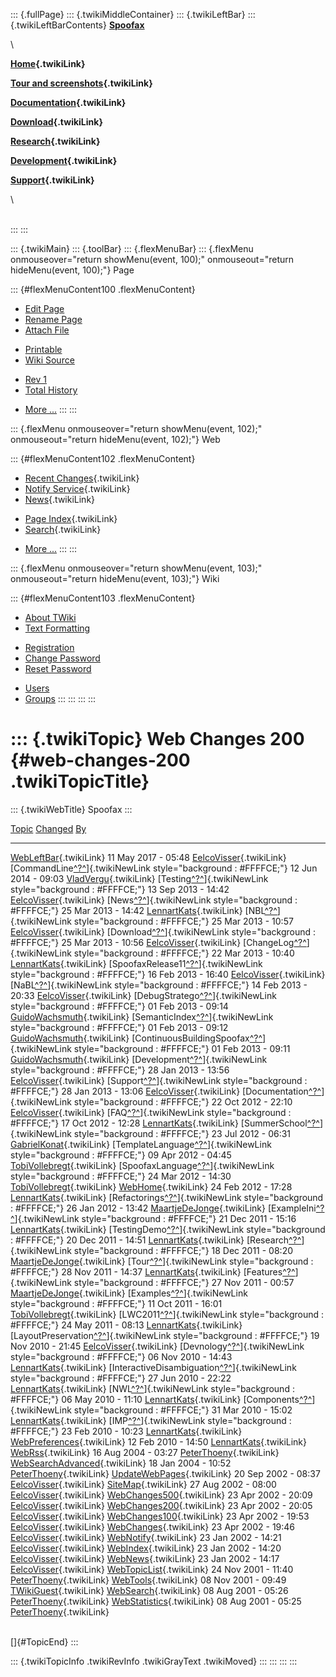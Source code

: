 ::: {.fullPage}
::: {.twikiMiddleContainer}
::: {.twikiLeftBar}
::: {.twikiLeftBarContents}
**[Spoofax](http://www.program-transformation.org/view/Spoofax/WebHome)**

\

**[Home](WebHome){.twikiLink}**

**[Tour and screenshots](Tour){.twikiLink}**

**[Documentation](Documentation){.twikiLink}**

**[Download](Download){.twikiLink}**

**[Research](Research){.twikiLink}**

**[Development](Development){.twikiLink}**

**[Support](Support){.twikiLink}**

\

\
:::
:::

::: {.twikiMain}
::: {.toolBar}
::: {.flexMenuBar}
::: {.flexMenu onmouseover="return showMenu(event, 100);" onmouseout="return hideMenu(event, 100);"}
Page

::: {#flexMenuContent100 .flexMenuContent}
-   [Edit
    Page](http://www.program-transformation.org/edit/Spoofax/WebChanges200?t=1536826267)
-   [Rename
    Page](http://www.program-transformation.org/rename/Spoofax/WebChanges200)
-   [Attach
    File](http://www.program-transformation.org/attach/Spoofax/WebChanges200)

<!-- -->

-   [Printable](http://www.program-transformation.org/view/Spoofax/WebChanges200?skin=print.pattern)
-   [Wiki
    Source](http://www.program-transformation.org/view/Spoofax/WebChanges200?skin=text&raw=on&contenttype=text/plain)

<!-- -->

-   [Rev
    1](http://www.program-transformation.org/view/Spoofax/WebChanges200?rev=1.1)
-   [Total
    History](http://www.program-transformation.org/rdiff/Spoofax/WebChanges200)

<!-- -->

-   [More
    \...](http://www.program-transformation.org/oops/Spoofax/WebChanges200?template=oopsmore&param1=1.1&param2=1.1)
:::
:::

::: {.flexMenu onmouseover="return showMenu(event, 102);" onmouseout="return hideMenu(event, 102);"}
Web

::: {#flexMenuContent102 .flexMenuContent}
-   [Recent Changes](WebChanges){.twikiLink}
-   [Notify Service](WebNotify){.twikiLink}
-   [News](WebNews){.twikiLink}

<!-- -->

-   [Page Index](WebIndex){.twikiLink}
-   [Search](WebSearch){.twikiLink}

<!-- -->

-   [More
    \...](http://www.program-transformation.org/oops/Spoofax/WebChanges200?template=oopsmore&param1=1.1&param2=1.1)
:::
:::

::: {.flexMenu onmouseover="return showMenu(event, 103);" onmouseout="return hideMenu(event, 103);"}
Wiki

::: {#flexMenuContent103 .flexMenuContent}
-   [About
    TWiki](http://www.program-transformation.org/view/TWiki/WebHome)
-   [Text
    Formatting](http://www.program-transformation.org/view/TWiki/TextFormattingRules)

<!-- -->

-   [Registration](http://www.program-transformation.org/view/TWiki/TWikiRegistration)
-   [Change
    Password](http://www.program-transformation.org/view/TWiki/ChangePassword)
-   [Reset
    Password](http://www.program-transformation.org/view/TWiki/ResetPassword)

<!-- -->

-   [Users](http://www.program-transformation.org/view/Main/TWikiUsers)
-   [Groups](http://www.program-transformation.org/view/Main/TWikiGroups)
:::
:::
:::
:::

::: {.twikiTopic}
Web Changes 200 {#web-changes-200 .twikiTopicTitle}
===============

::: {.twikiWebTitle}
Spoofax
:::

  [Topic](WebChanges200@sortcol=0&table=1&up=0#sorted_table "Sort by this column")                                                                                                             [Changed](WebChanges200@sortcol=1&table=1&up=0#sorted_table "Sort by this column")   [By](WebChanges200@sortcol=2&table=1&up=0#sorted_table "Sort by this column")
  -------------------------------------------------------------------------------------------------------------------------------------------------------------------------------------------- ------------------------------------------------------------------------------------ -------------------------------------------------------------------------------
  [WebLeftBar](../Main/WebLeftBar){.twikiLink}                                                                                                                                                 11 May 2017 - 05:48                                                                  [EelcoVisser](../Main/EelcoVisser){.twikiLink}
  [CommandLine[^?^](http://www.program-transformation.org/edit/Main/CommandLine?topicparent=Spoofax.WebChanges200)]{.twikiNewLink style="background : #FFFFCE;"}                               12 Jun 2014 - 09:03                                                                  [VladVergu](../Main/VladVergu){.twikiLink}
  [Testing[^?^](http://www.program-transformation.org/edit/Main/Testing?topicparent=Spoofax.WebChanges200)]{.twikiNewLink style="background : #FFFFCE;"}                                       13 Sep 2013 - 14:42                                                                  [EelcoVisser](../Main/EelcoVisser){.twikiLink}
  [News[^?^](http://www.program-transformation.org/edit/Main/News?topicparent=Spoofax.WebChanges200)]{.twikiNewLink style="background : #FFFFCE;"}                                             25 Mar 2013 - 14:42                                                                  [LennartKats](../Main/LennartKats){.twikiLink}
  [NBL[^?^](http://www.program-transformation.org/edit/Main/NBL?topicparent=Spoofax.WebChanges200)]{.twikiNewLink style="background : #FFFFCE;"}                                               25 Mar 2013 - 10:57                                                                  [EelcoVisser](../Main/EelcoVisser){.twikiLink}
  [Download[^?^](http://www.program-transformation.org/edit/Main/Download?topicparent=Spoofax.WebChanges200)]{.twikiNewLink style="background : #FFFFCE;"}                                     25 Mar 2013 - 10:56                                                                  [EelcoVisser](../Main/EelcoVisser){.twikiLink}
  [ChangeLog[^?^](http://www.program-transformation.org/edit/Main/ChangeLog?topicparent=Spoofax.WebChanges200)]{.twikiNewLink style="background : #FFFFCE;"}                                   22 Mar 2013 - 10:40                                                                  [LennartKats](../Main/LennartKats){.twikiLink}
  [SpoofaxRelease11[^?^](http://www.program-transformation.org/edit/Main/SpoofaxRelease11?topicparent=Spoofax.WebChanges200)]{.twikiNewLink style="background : #FFFFCE;"}                     16 Feb 2013 - 16:40                                                                  [EelcoVisser](../Main/EelcoVisser){.twikiLink}
  [NaBL[^?^](http://www.program-transformation.org/edit/Main/NaBL?topicparent=Spoofax.WebChanges200)]{.twikiNewLink style="background : #FFFFCE;"}                                             14 Feb 2013 - 20:33                                                                  [EelcoVisser](../Main/EelcoVisser){.twikiLink}
  [DebugStratego[^?^](http://www.program-transformation.org/edit/Main/DebugStratego?topicparent=Spoofax.WebChanges200)]{.twikiNewLink style="background : #FFFFCE;"}                           01 Feb 2013 - 09:14                                                                  [GuidoWachsmuth](../Main/GuidoWachsmuth){.twikiLink}
  [SemanticIndex[^?^](http://www.program-transformation.org/edit/Main/SemanticIndex?topicparent=Spoofax.WebChanges200)]{.twikiNewLink style="background : #FFFFCE;"}                           01 Feb 2013 - 09:12                                                                  [GuidoWachsmuth](../Main/GuidoWachsmuth){.twikiLink}
  [ContinuousBuildingSpoofax[^?^](http://www.program-transformation.org/edit/Main/ContinuousBuildingSpoofax?topicparent=Spoofax.WebChanges200)]{.twikiNewLink style="background : #FFFFCE;"}   01 Feb 2013 - 09:11                                                                  [GuidoWachsmuth](../Main/GuidoWachsmuth){.twikiLink}
  [Development[^?^](http://www.program-transformation.org/edit/Main/Development?topicparent=Spoofax.WebChanges200)]{.twikiNewLink style="background : #FFFFCE;"}                               28 Jan 2013 - 13:56                                                                  [EelcoVisser](../Main/EelcoVisser){.twikiLink}
  [Support[^?^](http://www.program-transformation.org/edit/Main/Support?topicparent=Spoofax.WebChanges200)]{.twikiNewLink style="background : #FFFFCE;"}                                       28 Jan 2013 - 13:06                                                                  [EelcoVisser](../Main/EelcoVisser){.twikiLink}
  [Documentation[^?^](http://www.program-transformation.org/edit/Main/Documentation?topicparent=Spoofax.WebChanges200)]{.twikiNewLink style="background : #FFFFCE;"}                           22 Oct 2012 - 22:10                                                                  [EelcoVisser](../Main/EelcoVisser){.twikiLink}
  [FAQ[^?^](http://www.program-transformation.org/edit/Main/FAQ?topicparent=Spoofax.WebChanges200)]{.twikiNewLink style="background : #FFFFCE;"}                                               17 Oct 2012 - 12:28                                                                  [LennartKats](../Main/LennartKats){.twikiLink}
  [SummerSchool[^?^](http://www.program-transformation.org/edit/Main/SummerSchool?topicparent=Spoofax.WebChanges200)]{.twikiNewLink style="background : #FFFFCE;"}                             23 Jul 2012 - 06:31                                                                  [GabrielKonat](../Main/GabrielKonat){.twikiLink}
  [TemplateLanguage[^?^](http://www.program-transformation.org/edit/Main/TemplateLanguage?topicparent=Spoofax.WebChanges200)]{.twikiNewLink style="background : #FFFFCE;"}                     09 Apr 2012 - 04:45                                                                  [TobiVollebregt](../Main/TobiVollebregt){.twikiLink}
  [SpoofaxLanguage[^?^](http://www.program-transformation.org/edit/Main/SpoofaxLanguage?topicparent=Spoofax.WebChanges200)]{.twikiNewLink style="background : #FFFFCE;"}                       24 Mar 2012 - 14:30                                                                  [TobiVollebregt](../Main/TobiVollebregt){.twikiLink}
  [WebHome](../Main/WebHome){.twikiLink}                                                                                                                                                       24 Feb 2012 - 17:28                                                                  [LennartKats](../Main/LennartKats){.twikiLink}
  [Refactorings[^?^](http://www.program-transformation.org/edit/Main/Refactorings?topicparent=Spoofax.WebChanges200)]{.twikiNewLink style="background : #FFFFCE;"}                             26 Jan 2012 - 13:42                                                                  [MaartjeDeJonge](../Main/MaartjeDeJonge){.twikiLink}
  [ExampleIni[^?^](http://www.program-transformation.org/edit/Main/ExampleIni?topicparent=Spoofax.WebChanges200)]{.twikiNewLink style="background : #FFFFCE;"}                                 21 Dec 2011 - 15:16                                                                  [LennartKats](../Main/LennartKats){.twikiLink}
  [TestingDemo[^?^](http://www.program-transformation.org/edit/Main/TestingDemo?topicparent=Spoofax.WebChanges200)]{.twikiNewLink style="background : #FFFFCE;"}                               20 Dec 2011 - 14:51                                                                  [LennartKats](../Main/LennartKats){.twikiLink}
  [Research[^?^](http://www.program-transformation.org/edit/Main/Research?topicparent=Spoofax.WebChanges200)]{.twikiNewLink style="background : #FFFFCE;"}                                     18 Dec 2011 - 08:20                                                                  [MaartjeDeJonge](../Main/MaartjeDeJonge){.twikiLink}
  [Tour[^?^](http://www.program-transformation.org/edit/Main/Tour?topicparent=Spoofax.WebChanges200)]{.twikiNewLink style="background : #FFFFCE;"}                                             28 Nov 2011 - 14:37                                                                  [LennartKats](../Main/LennartKats){.twikiLink}
  [Features[^?^](http://www.program-transformation.org/edit/Main/Features?topicparent=Spoofax.WebChanges200)]{.twikiNewLink style="background : #FFFFCE;"}                                     27 Nov 2011 - 00:57                                                                  [MaartjeDeJonge](../Main/MaartjeDeJonge){.twikiLink}
  [Examples[^?^](http://www.program-transformation.org/edit/Main/Examples?topicparent=Spoofax.WebChanges200)]{.twikiNewLink style="background : #FFFFCE;"}                                     11 Oct 2011 - 16:01                                                                  [TobiVollebregt](../Main/TobiVollebregt){.twikiLink}
  [LWC2011[^?^](http://www.program-transformation.org/edit/Main/LWC2011?topicparent=Spoofax.WebChanges200)]{.twikiNewLink style="background : #FFFFCE;"}                                       24 May 2011 - 08:13                                                                  [LennartKats](../Main/LennartKats){.twikiLink}
  [LayoutPreservation[^?^](http://www.program-transformation.org/edit/Main/LayoutPreservation?topicparent=Spoofax.WebChanges200)]{.twikiNewLink style="background : #FFFFCE;"}                 19 Nov 2010 - 21:45                                                                  [EelcoVisser](../Main/EelcoVisser){.twikiLink}
  [Devnology[^?^](http://www.program-transformation.org/edit/Main/Devnology?topicparent=Spoofax.WebChanges200)]{.twikiNewLink style="background : #FFFFCE;"}                                   06 Nov 2010 - 14:43                                                                  [LennartKats](../Main/LennartKats){.twikiLink}
  [InteractiveDisambiguation[^?^](http://www.program-transformation.org/edit/Main/InteractiveDisambiguation?topicparent=Spoofax.WebChanges200)]{.twikiNewLink style="background : #FFFFCE;"}   27 Jun 2010 - 22:22                                                                  [LennartKats](../Main/LennartKats){.twikiLink}
  [NWL[^?^](http://www.program-transformation.org/edit/Main/NWL?topicparent=Spoofax.WebChanges200)]{.twikiNewLink style="background : #FFFFCE;"}                                               06 May 2010 - 11:10                                                                  [LennartKats](../Main/LennartKats){.twikiLink}
  [Components[^?^](http://www.program-transformation.org/edit/Main/Components?topicparent=Spoofax.WebChanges200)]{.twikiNewLink style="background : #FFFFCE;"}                                 31 Mar 2010 - 15:02                                                                  [LennartKats](../Main/LennartKats){.twikiLink}
  [IMP[^?^](http://www.program-transformation.org/edit/Main/IMP?topicparent=Spoofax.WebChanges200)]{.twikiNewLink style="background : #FFFFCE;"}                                               23 Feb 2010 - 10:23                                                                  [LennartKats](../Main/LennartKats){.twikiLink}
  [WebPreferences](../Main/WebPreferences){.twikiLink}                                                                                                                                         12 Feb 2010 - 14:50                                                                  [LennartKats](../Main/LennartKats){.twikiLink}
  [WebRss](../Main/WebRss){.twikiLink}                                                                                                                                                         16 Aug 2004 - 03:27                                                                  [PeterThoeny](../Main/PeterThoeny){.twikiLink}
  [WebSearchAdvanced](../Main/WebSearchAdvanced){.twikiLink}                                                                                                                                   18 Jan 2004 - 10:52                                                                  [PeterThoeny](../Main/PeterThoeny){.twikiLink}
  [UpdateWebPages](../Main/UpdateWebPages){.twikiLink}                                                                                                                                         20 Sep 2002 - 08:37                                                                  [EelcoVisser](../Main/EelcoVisser){.twikiLink}
  [SiteMap](../Main/SiteMap){.twikiLink}                                                                                                                                                       27 Aug 2002 - 08:00                                                                  [EelcoVisser](../Main/EelcoVisser){.twikiLink}
  [WebChanges500](../Main/WebChanges500){.twikiLink}                                                                                                                                           23 Apr 2002 - 20:09                                                                  [EelcoVisser](../Main/EelcoVisser){.twikiLink}
  [WebChanges200](../Main/WebChanges200){.twikiLink}                                                                                                                                           23 Apr 2002 - 20:05                                                                  [EelcoVisser](../Main/EelcoVisser){.twikiLink}
  [WebChanges100](../Main/WebChanges100){.twikiLink}                                                                                                                                           23 Apr 2002 - 19:53                                                                  [EelcoVisser](../Main/EelcoVisser){.twikiLink}
  [WebChanges](../Main/WebChanges){.twikiLink}                                                                                                                                                 23 Apr 2002 - 19:46                                                                  [EelcoVisser](../Main/EelcoVisser){.twikiLink}
  [WebNotify](../Main/WebNotify){.twikiLink}                                                                                                                                                   23 Jan 2002 - 14:21                                                                  [EelcoVisser](../Main/EelcoVisser){.twikiLink}
  [WebIndex](../Main/WebIndex){.twikiLink}                                                                                                                                                     23 Jan 2002 - 14:20                                                                  [EelcoVisser](../Main/EelcoVisser){.twikiLink}
  [WebNews](../Main/WebNews){.twikiLink}                                                                                                                                                       23 Jan 2002 - 14:17                                                                  [EelcoVisser](../Main/EelcoVisser){.twikiLink}
  [WebTopicList](../Main/WebTopicList){.twikiLink}                                                                                                                                             24 Nov 2001 - 11:40                                                                  [PeterThoeny](../Main/PeterThoeny){.twikiLink}
  [WebTools](../Main/WebTools){.twikiLink}                                                                                                                                                     08 Nov 2001 - 09:49                                                                  [TWikiGuest](../Main/TWikiGuest){.twikiLink}
  [WebSearch](../Main/WebSearch){.twikiLink}                                                                                                                                                   08 Aug 2001 - 05:26                                                                  [PeterThoeny](../Main/PeterThoeny){.twikiLink}
  [WebStatistics](../Main/WebStatistics){.twikiLink}                                                                                                                                           08 Aug 2001 - 05:25                                                                  [PeterThoeny](../Main/PeterThoeny){.twikiLink}

\
[]{#TopicEnd}
:::

::: {.twikiTopicInfo .twikiRevInfo .twikiGrayText .twikiMoved}
:::
:::
:::
:::
